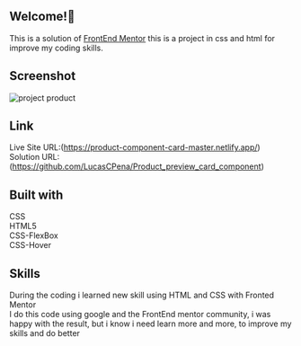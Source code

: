 ## Welcome!👋
This is a solution of [FrontEnd Mentor](https://www.frontendmentor.io/challenges/product-preview-card-component-GO7UmttRfa/hub)  this is a project in css and html for improve my coding skills.

## Screenshot

![project product](https://github.com/LucasCPena/Product_preview_card_component/assets/79058932/9692d813-6fef-471b-a901-032876f97e00)


## Link
Live Site URL:(https://product-component-card-master.netlify.app/) <br/>
Solution URL:(https://github.com/LucasCPena/Product_preview_card_component)

## Built with
CSS <br/>
HTML5<br/>
CSS-FlexBox<br/>
CSS-Hover

## Skills

During the coding i learned new skill using HTML and CSS with Fronted Mentor
<br>
I do this code using google and the FrontEnd mentor community, i was happy with the result, but i know i need learn more and more, to improve my skills and do better

